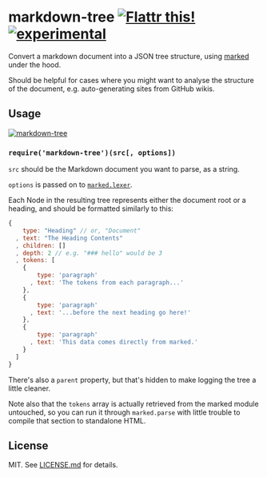 # markdown-tree [![Flattr this!](https://api.flattr.com/button/flattr-badge-large.png)](https://flattr.com/submit/auto?user_id=hughskennedy&url=http://github.com/hughsk/markdown-tree&title=markdown-tree&description=hughsk/markdown-tree%20on%20GitHub&language=en_GB&tags=flattr,github,javascript&category=software)[![experimental](http://hughsk.github.io/stability-badges/dist/experimental.svg)](http://github.com/hughsk/stability-badges) #

Convert a markdown document into a JSON tree structure, using
[marked](http://github.com/chjj/marked) under the hood.

Should be helpful for cases where you might want to analyse the structure of
the document, e.g. auto-generating sites from GitHub wikis.

## Usage ##

[![markdown-tree](https://nodei.co/npm/markdown-tree.png?mini=true)](https://nodei.co/npm/markdown-tree)

### `require('markdown-tree')(src[, options])` ###

`src` should be the Markdown document you want to parse, as a string.

`options` is passed on to
[`marked.lexer`](https://github.com/chjj/marked/blob/abce5d0d6dbad0f7a19f009510a71708f539c4d6/README.md#access-to-lexer-and-parser).

Each Node in the resulting tree represents either the document root or a
heading, and should be formatted similarly to this:

``` javascript
{
    type: "Heading" // or, "Document"
  , text: "The Heading Contents"
  , children: []
  , depth: 2 // e.g. "### hello" would be 3
  , tokens: [
    {
        type: 'paragraph'
      , text: 'The tokens from each paragraph...'
    },
    {
        type: 'paragraph'
      , text: '...before the next heading go here!'
    },
    {
        type: 'paragraph'
      , text: 'This data comes directly from marked.'
    }
  ]
}
```

There's also a `parent` property, but that's hidden to make logging the tree a
little cleaner.

Note also that the `tokens` array is actually retrieved from the marked module
untouched, so you can run it through `marked.parse` with little trouble to
compile that section to standalone HTML.

## License ##

MIT. See [LICENSE.md](http://github.com/hughsk/markdown-tree/blob/master/LICENSE.md) for details.
